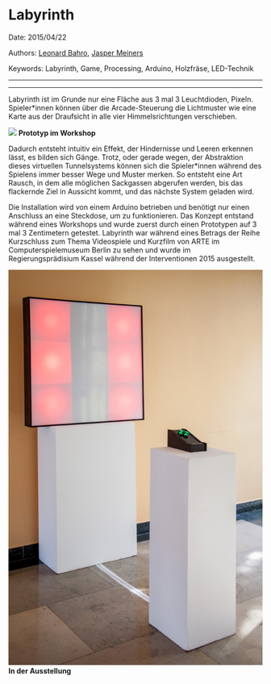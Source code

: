 # Labyrinth

Date: 2015/04/22

Authors: [Leonard Bahro](http://leonardbahro.com), [Jasper Meiners](http://jaspermeiners.com)

Keywords: Labyrinth, Game,  Processing, Arduino, Holzfräse, LED-Technik

---
---


Labyrinth ist im Grunde nur eine Fläche aus 3 mal 3 Leuchtdioden, Pixeln. Spieler*innen können über die Arcade-Steuerung die Lichtmuster wie eine Karte aus der Draufsicht in alle vier Himmelsrichtungen verschieben.

![](labyrinth1.jpg)
__Prototyp im Workshop__

Dadurch entsteht intuitiv ein Effekt, der Hindernisse und Leeren erkennen lässt, es bilden sich Gänge. Trotz, oder gerade wegen, der Abstraktion dieses virtuellen Tunnelsystems können sich die Spieler*innen während des Spielens immer besser Wege und Muster merken. So entsteht eine Art Rausch, in dem alle möglichen Sackgassen abgerufen werden, bis das flackernde Ziel in Aussicht kommt, und das nächste System geladen wird.

Die Installation wird von einem Arduino betrieben und benötigt nur einen Anschluss an eine Steckdose, um zu funktionieren. Das Konzept entstand während eines Workshops und wurde zuerst durch einen Prototypen auf 3 mal 3 Zentimetern getestet.
Labyrinth war während eines Betrags der Reihe Kurzschluss zum Thema Videospiele und Kurzfilm von ARTE im Computerspielemuseum Berlin zu sehen und wurde im Regierungsprädisium Kassel während der Interventionen 2015 ausgestellt. 

![](labyrinth2.jpg)
__In der Ausstellung__